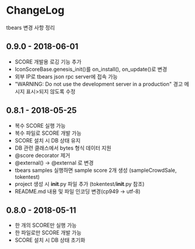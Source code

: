 # ChangeLog

tbears 변경 사항 정리

## 0.9.0 - 2018-06-01

* SCORE 개발용 로깅 기능 추가
* IconScoreBase.genesis_init()를 on_install(), on_update()로 변경
* 외부 IP로 tbears json rpc server에 접속 가능
* "WARNING: Do not use the development server in a production" 경고 메시지 표시>되지 않도록 수정

## 0.8.1 - 2018-05-25

* 복수 SCORE 실행 가능
* 복수 파일로 SCORE 개발 가능
* SCORE 설치 시 DB 상태 유지
* DB 관련 클래스에서 bytes 형식 데이터 지원
* @score decorator 제거
* @external() -> @external 로 변경
* tbears samples 실행하면 sample score 2개 생성 (sampleCrowdSale, tokentest)
* project 생성 시 __init__.py 파일 추가 (tokentest/__init__.py 참조)
* README.md 내용 및 파일 인코딩 변경(cp949 -> utf-8)

## 0.8.0 - 2018-05-11

* 한 개의 SCORE만 실행 가능
* 한 파일로만 SCORE 개발 가능
* SCORE 설치 시 DB 상태 초기화
